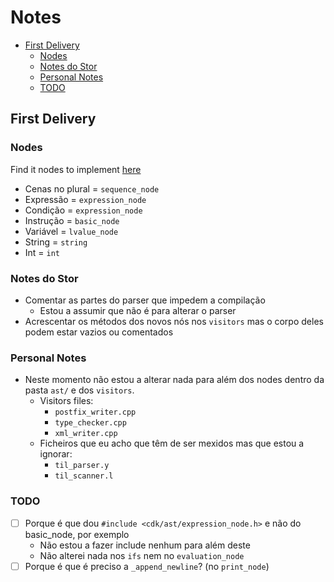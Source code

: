# Notes <!-- omit in toc -->

- [First Delivery](#first-delivery)
  - [Nodes](#nodes)
  - [Notes do Stor](#notes-do-stor)
  - [Personal Notes](#personal-notes)
  - [TODO](#todo)

## First Delivery

### Nodes

Find it nodes to implement [here](./nodes.md)

- Cenas no plural = `sequence_node`
- Expressão = `expression_node`
- Condição = `expression_node`
- Instrução = `basic_node`
- Variável = `lvalue_node`
- String = `string`
- Int = `int`

### Notes do Stor

- Comentar as partes do parser que impedem a compilação
  - Estou a assumir que não é para alterar o parser
- Acrescentar os métodos dos novos nós nos `visitors` mas o corpo deles podem estar vazios ou comentados

### Personal Notes

- Neste momento não estou a alterar nada para além dos nodes dentro da pasta `ast/` e dos `visitors`.
  - Visitors files:
    - `postfix_writer.cpp`
    - `type_checker.cpp`
    - `xml_writer.cpp`
  - Ficheiros que eu acho que têm de ser mexidos mas que estou a ignorar:
    - `til_parser.y`
    - `til_scanner.l`

### TODO

- [ ] Porque é que dou `#include <cdk/ast/expression_node.h>` e não do basic_node, por exemplo
  - Não estou a fazer include nenhum para além deste
  - Não alterei nada nos `ifs` nem no `evaluation_node`
- [ ] Porque é que é preciso a `_append_newline`? (no `print_node`)